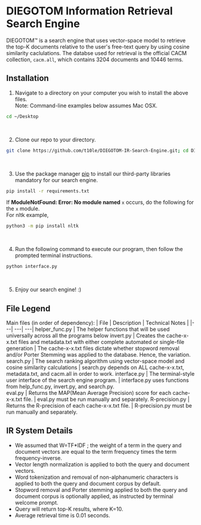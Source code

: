 # DIEGOTOM Information Retrieval Search Engine
DIEGOTOM™ is a search engine that uses vector-space model to retrieve the top-K documents relative to the user's free-text query by using cosine similarity caclulations. The databse used for retrieval is the official CACM collection, `cacm.all`, which contains 3204 documents and 10446 terms.

## Installation
1. Navigate to a directory on your computer you wish to install the above files.
<br>Note: Command-line examples below assumes Mac OSX.
```bash
cd ~/Desktop
```
<br>

2. Clone our repo to your directory.
```bash
git clone https://github.com/t10le/DIEGOTOM-IR-Search-Engine.git; cd DIEGOTOM-IR-Search-Engine
```
<br>

3. Use the package manager [pip](https://pip.pypa.io/en/stable/) to install our third-party libraries mandatory for our search engine.
```bash
pip install -r requirements.txt
```
If <strong>ModuleNotFound: Error: No module named</strong> `x` occurs, do the following for the `x` module. 
<br>For nltk example,
```bash
python3 -m pip install nltk
```
<br>

4. Run the following command to execute our program, then follow the prompted terminal instructions.
```bash
python interface.py
```
<br>

5. Enjoy our search engine! :)


## File Legend
Main files (in order of dependency):
| File | Description | Technical Notes |
|---| ---| ---|
helper_func.py  | The helper functions that will be used universally across all the programs below 
invert.py       | Creates the cache-x-x.txt files and metadata.txt with either complete automated or single-file generation | The cache-x-x.txt files dictate whether stopword removal and/or Porter Stemming was applied to the database. Hence, the variation.
search.py       | The search ranking algorithm using vector-space model and cosine similarity calculations | search.py depends on ALL cache-x-x.txt, metadata.txt, and cacm.all in order to work.
interface.py    | The terminal-style user interface of the search engine program. | interface.py uses functions from help_func.py, invert.py, and search.py.  
eval.py         | Returns the MAP(Mean Average Precision) score for each cache-x-x.txt file.    | eval.py must be run manually and separately.
R-precision.py  | Returns the R-precision of each cache-x-x.txt file.                           | R-precision.py must be run manually and separately.

## IR System Details
- We assumed that W=TF*IDF ; the weight of a term in the query and document vectors are equal to the term frequency times the term frequency-inverse.
- Vector length normalization is applied to both the query and document vectors.
- Word tokenization and removal of non-alphanumeric characters is applied to both the query and document corpus by default.
- Stopword removal and Porter stemming applied to both the query and document corpus is optionally applied, as instructed by terminal welcome prompt.
- Query will return top-K results, where K=10.
- Average retrieval time is 0.01 seconds.
